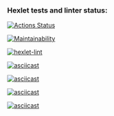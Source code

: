 ### Hexlet tests and linter status:
[![Actions Status](https://github.com/bikkir/python-project-lvl1/workflows/hexlet-check/badge.svg)](https://github.com/bikkir/python-project-lvl1/actions)

[![Maintainability](https://api.codeclimate.com/v1/badges/a7a0a767877828eb5d7d/maintainability)](https://codeclimate.com/github/bikkir/python-project-lvl1/maintainability)

[![hexlet-lint](https://github.com/bikkir/python-project-lvl1/actions/workflows/linter-check.yml/badge.svg)](https://github.com/bikkir/python-project-lvl1/actions/workflows/linter-check.yml)

[![asciicast](https://asciinema.org/a/gBoHUdXJvx4szfVpOAqZTCE0n.svg)](https://asciinema.org/a/gBoHUdXJvx4szfVpOAqZTCE0n)

[![asciicast](https://asciinema.org/a/qPpkt5XlEtBGVrEU7FBqWNLb5.svg)](https://asciinema.org/a/qPpkt5XlEtBGVrEU7FBqWNLb5)

[![asciicast](https://asciinema.org/a/7ybzKuE2cl2DxiZuWBJMgPZEL.svg)](https://asciinema.org/a/7ybzKuE2cl2DxiZuWBJMgPZEL)

[![asciicast](https://asciinema.org/a/O7sIeR8DatGzIzPE4qLTEgo4I.svg)](https://asciinema.org/a/O7sIeR8DatGzIzPE4qLTEgo4I)
